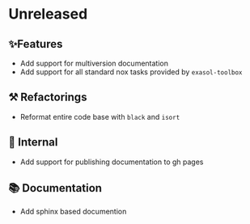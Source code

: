 # Unreleased

## ✨Features

* Add support for multiversion documentation
* Add support for all standard nox tasks provided by `exasol-toolbox`

## ⚒️ Refactorings

* Reformat entire code base with `black` and `isort`

## 🔩 Internal

* Add support for publishing documentation to gh pages

## 📚 Documentation

* Add sphinx based documention

